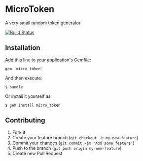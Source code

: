 # MicroToken

A very small random token generator

[![Build Status](https://travis-ci.org/jamesotron/micro_token.png?branch=master)](https://travis-ci.org/jamesotron/micro_token)

## Installation

Add this line to your application's Gemfile:

    gem 'micro_token'

And then execute:

    $ bundle

Or install it yourself as:

    $ gem install micro_token

## Contributing

1. Fork it
2. Create your feature branch (`git checkout -b my-new-feature`)
3. Commit your changes (`git commit -am 'Add some feature'`)
4. Push to the branch (`git push origin my-new-feature`)
5. Create new Pull Request
